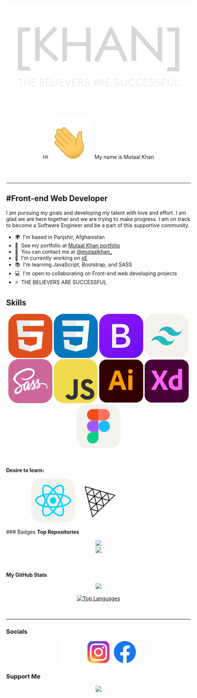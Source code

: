 <!--  Bismallah -->
<!--
    [KHAN] header title - ([KHAN]-poster png)
    A transparent banner - position is center
    Link to: Portfolio
-->
[<p align="center"><img alt="[KHAN] Header png" width="auto" src="https://github.com/mutaal-khan/mutaal-khan/blob/main/src/images/png/readme_header.png" /></p>](https://www.mutaal-khan.github.io/khan-portfolio/)


<p align="center">Hi <img alt="hi gif" width="auto" src="https://github.com/mutaal-khan/mutaal-khan/blob/main/src/images/gif/hi.gif"/> My name is Mutaal Khan
</p>
<br>
<br>

-----------------------

#Front-end Web Developer
-

I am pursuing my goals and developing my talent with love and effort. I am glad we are here together and we are trying to make progress. I am on track to become a Software Engineer and be a part of this supportive community.

* 🌍  I'm based in Panjshir, Afghanistan
* 👔  See my portfolio at [Mutaal Khan portfolio](http://www.mutaal-khan.github.io/portfolio/)
* 📧  You can contact me at [@mutaalkhan_](http://www.instagram.com/mutaalkhan_)
* 🚀  I'm currently working on [xE](http://www.mutaal-khan.github.io/xE/)
* 📚  I'm learning JavaScript, Bootstrap, and SASS
* 💻  I'm open to collaborating on Front-end web developing projects
* ⚡   THE BELIEVERS ARE SUCCESSFUL

## Skills

<p align="center">
<img alt="HTML" width="auto" src="https://github.com/mutaal-khan/mutaal-khan/blob/main/src/images/svg/html-new.svg" />
<img alt="CSS" width="auto" src="https://github.com/mutaal-khan/mutaal-khan/blob/main/src/images/svg/css.svg" />
<img alt="Bootstrap" width="auto" src="https://github.com/mutaal-khan/mutaal-khan/blob/main/src/images/svg/bootstrap.svg" />
<img alt="TailwindCSS" width="auto" src="https://github.com/mutaal-khan/mutaal-khan/blob/main/src/images/svg/tailwindcss-light.svg" />
<img alt="SASS" width="auto" src="https://github.com/mutaal-khan/mutaal-khan/blob/main/src/images/svg/sass.svg" />
<img alt="JavaScript" width="auto" src="https://github.com/mutaal-khan/mutaal-khan/blob/main/src/images/svg/javascript.svg" />
<img alt="Adobe Illustrator" width="auto" src="https://github.com/mutaal-khan/mutaal-khan/blob/main/src/images/svg/adobe-illustrator.svg" />
<img alt="Adobe XD" width="auto" src="https://github.com/mutaal-khan/mutaal-khan/blob/main/src/images/svg/adobe-xd.svg" />
<img alt="Figma" width="auto" src="https://github.com/mutaal-khan/mutaal-khan/blob/main/src/images/svg/figma-light.svg" />
<br>
<br>
<br>
</p>

<b>Desire to learn:</b>
<p align="center">
<img alt="react" width="auto" src="https://github.com/mutaal-khan/mutaal-khan/blob/main/src/images/svg/react-light.svg" />
<img alt="threejs" width="auto" src="https://github.com/mutaal-khan/mutaal-khan/blob/main/src/images/svg/threejs-light.svg" />
<img alt="webgl" width="auto" src="https://github.com/mutaal-khan/mutaal-khan/blob/main/src/images/svg/webgl.svg" />
</p>
### Badges
<b>Top Repositories</b>

<!--
    xE
-->
<p align="center">
<a href="https://github.com/mutaal-khan/xE"><img src="https://github-readme-stats.vercel.app/api/pin/?username=mutaal-khan&repo=xE&title_color=0891b2&text_color=ffffff&icon_color=0891b2&bg_color=1c1917&hide_border=true&locale=en" /></a>
<br>
<!--
    DivTool
-->
<a href="https://github.com/mutaal-khan/DivTool"><img src="https://github-readme-stats.vercel.app/api/pin/?username=mutaal-khan&repo=DivTool&title_color=0891b2&text_color=ffffff&icon_color=0891b2&bg_color=1c1917&hide_border=true&locale=en" /></a>
<br>
<br>
<br>
</p>

<b>My GitHub Stats</b>
<p align="center">
<a href="http://www.github.com/mutaal-khan"><img src="https://github-readme-streak-stats.herokuapp.com/?user=mutaal-khan&stroke=ffffff&background=1c1917&ring=0891b2&fire=0891b2&currStreakNum=ffffff&currStreakLabel=0891b2&sideNums=ffffff&sideLabels=ffffff&dates=ffffff&hide_border=true" /></a>
</p>

<p align="center">
<a href="https://github.com/mutaal-khan"><img src="https://github-readme-stats.vercel.app/api/top-langs/?username=mutaal-khan&langs_count=10&title_color=0891b2&text_color=ffffff&icon_color=0891b2&bg_color=1c1917&hide_border=true&locale=en&custom_title=Top%20%Languages" alt="Top Languages" /></a>
<br>
<br>
<br>
</p>


-----------------------

### Socials
<p align="center"> 
<a href="https://www.threads.net/mutaalkhan_"><img alt="Threads" width="auto" src="https://github.com/mutaal-khan/mutaal-khan/blob/main/src/images/svg/threads.svg" /></a>&nbsp;&nbsp;&nbsp;<a href="https://www.threads.net/mutaalkhan_"><img alt="Instagram" width="auto" src="https://github.com/mutaal-khan/mutaal-khan/blob/main/src/images/svg/instagram.svg" /></a>&nbsp;&nbsp;&nbsp;<a href="https://www.threads.net/mutaalkhan_"><img alt="Facebook" width="auto" src="https://github.com/mutaal-khan/mutaal-khan/blob/main/src/images/svg/facebook.svg" /></a>
</p>

### Support Me
<p align="center">
<a href="https://www.buymeacoffee.com/mutaal.khan"><img src="https://cdn.buymeacoffee.com/buttons/v2/default-yellow.png" width="200" /></a>
</p>
